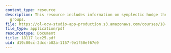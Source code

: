```yaml
---
content_type: resource
description: This resource includes information on symplectic hodge theory, and lie
  groups.
file: https://ol-ocw-studio-app-production.s3.amazonaws.com/courses/18-117-topics-in-several-complex-variables-spring-2005/d19c00cc2dccb02a11579e1f50ef67e0_18117_lec25.pdf
file_type: application/pdf
resourcetype: Document
title: 18117_lec25.pdf
uid: d19c00cc-2dcc-b02a-1157-9e1f50ef67e0
---
```

